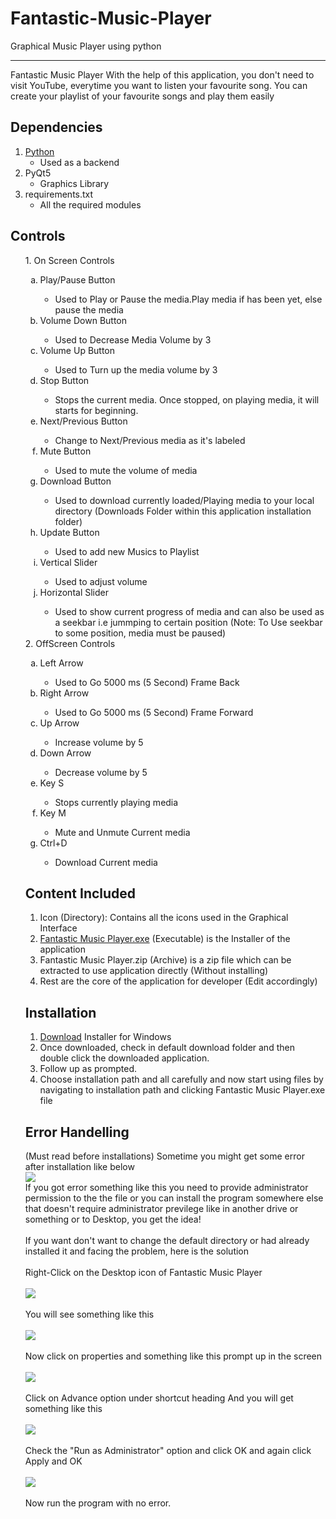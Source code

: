 # Fantastic-Music-Player
Graphical Music Player using python
_____________________________________________________________________________
Fantastic Music Player
    With the help of this application, you don't need to visit YouTube, everytime you want to listen your favourite song. You can create your playlist of your favourite songs and play them easily
## Dependencies
1. [Python](https://www.python.org/)
    * Used as a backend
2. PyQt5
    * Graphics Library
3. requirements.txt
    * All the required modules
## Controls
<ol>
1. On Screen Controls
<ol type='a'>
    <li>Play/Pause Button</li>
        <ul type='circle'>
            <li>Used to Play or Pause the media.Play media if has been yet, else pause the media</li>
        </ul>
    <li>Volume Down Button</li>
        <ul type='circle'>
            <li>
                Used to Decrease Media Volume by 3
            </li>
        </ul>
    <li>Volume Up Button</li>
        <ul type='circle'>
            <li>
                Used to Turn up the media volume by 3
            </li>
        </ul>
    <li>Stop Button</li>
        <ul type='circle'>
            <li>Stops the current media. Once stopped, on playing media, it will starts for beginning.</li>
        </ul>
    <li>Next/Previous Button</li>
        <ul type='circle'>
            <li>
                Change to Next/Previous media as it's labeled
            </li>
        </ul>
    <li>Mute Button</li>
        <ul type='circle'>
            <li>
                Used to mute the volume of media
            </li>
    </ul>
    <li>Download Button</li>
        <ul type='circle'>
            <li>
                Used to download currently loaded/Playing media to your local directory (Downloads Folder within this application installation folder)
            </li>
        </ul>
    <li>Update Button</li>
        <ul type='circle'>
            <li>Used to add new Musics to Playlist</li>
        </ul>
    <li>Vertical Slider</li>
        <ul type='circle'>
            <li>Used to adjust volume</li>
        </ul>
    <li>Horizontal Slider</li>
    <ul type='circle'>
        <li>Used to show current progress of media and can also be used as a seekbar i.e jummping to certain position (Note: To Use seekbar to some position, media must be paused)</li>
    </ul>
</ol>
2. OffScreen Controls
<ol type='a'>
    <li>
        Left Arrow
    </li>
    <ul type='circle'>
        <li>Used to Go 5000 ms (5 Second) Frame Back</li>
    </ul>
        <li>
        Right Arrow
    </li>
    <ul type='circle'>
        <li>Used to Go 5000 ms (5 Second) Frame Forward</li>
    </ul>
        <li>
        Up Arrow
    </li>
    <ul type='circle'>
        <li>Increase volume by 5</li>
    </ul>
        <li>
        Down Arrow
    </li>
    <ul type='circle'>
        <li>Decrease volume by 5</li>
    </ul>
    <li>
        Key S
    </li>
    <ul type='circle'>
        <li>Stops currently playing media</li>
    </ul>
    <li>
            Key M
    </li>
    <ul type='circle'>
        <li>Mute and Unmute Current media</li>
    </ul>
    <li>
            Ctrl+D
    </li>
    <ul type='circle'>
        <li>Download Current media</li>
    </ul>
</ol>

## Content Included
01. Icon (Directory): Contains all the icons used in the Graphical Interface
02. [Fantastic Music Player.exe](https://github.com/Sachinacharya-Project/Fantastic-Music-Player/blob/main/Fantastic%20Music%20Player.exe) (Executable) is the Installer of the application
03. Fantastic Music Player.zip (Archive) is a zip file which can be extracted to use application directly (Without installing)
04. Rest are the core of the application for developer (Edit accordingly)
## Installation
1. [Download](https://github.com/Sachinacharya-Project/Fantastic-Music-Player/blob/main/Fantastic%20Music%20Player.exe) Installer for Windows
2. Once downloaded, check in default download folder and then double click the downloaded application.
3. Follow up as prompted.
4. Choose installation path and all carefully and now start using files by navigating to installation path and clicking Fantastic Music Player.exe file
## Error Handelling
(Must read before installations)
Sometime you might get some error after installation like below
<br>
<img src="./Error Handles/step-1.png">
<br>
If you got error something like this you need to provide administrator permission to the the file or you can install the program somewhere else that doesn't require administrator previlege like in another drive or something or to Desktop, you get the idea!
<br><br>
If you want don't want to change the default directory or had already installed it and facing the problem, here is the solution
<br><br>
Right-Click on the Desktop icon of Fantastic Music Player
<br><br>
<img src="./Error Handles/step-0.png">
<br><br>
You will see something like this
<br><br>
<img src='./Error Handles/step-2.png'>
<br><br>
Now click on properties and something like this prompt up in the screen
<br><br>
<img src="./Error Handles/step-3.png">
<br><br>
Click on Advance option under shortcut heading
And you will get something like this
<br><br>
<img src="./Error Handles/step-4.png">
<br><br>
Check the "Run as Administrator" option and click OK
and again click Apply and OK
<br><br>
<img src="./Error Handles/step-5.png">
<br><br>
Now run the program with no error.
